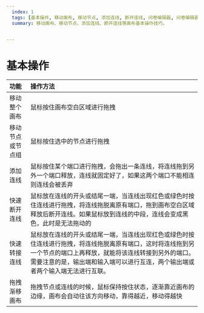 ```yaml
---
  index: 1
  tags: [基本操作, 移动画布, 移动节点, 添加连线, 断开连线, 问卷编辑器, 问卷编辑器操作界面]
  summary: 移动画布、移动节点、添加连线、断开连线等画布基本操作技巧。


---
```







# 基本操作

|功能       | 操作方法|
|:----       |:----|
|移动整个画布  | 鼠标按住画布空白区域进行拖拽 |
|移动节点或节点组| 鼠标按住选中的节点进行拖拽 |
|添加连线| 鼠标按住某个端口进行拖拽，会拖出一条连线，将连线拖到另外一个端口释放，连线就固定好了，如果这两个端口不能相连则连线会被丢弃 |
|快速断开连线| 鼠标放在连线的开头或结尾一端，当连线出现红色或绿色时按住连线进行拖拽，将连线拖脱离原有端口，拖到画布空白区域释放后断开连线。如果鼠标放到连线的中段，连线会变成黑色，此时是无法拖动的|
|快速转接连线|鼠标放在连线的开头或结尾一端，当连线出现红色或绿色时按住连线进行拖拽，将连线拖脱离原有端口，这时将连线拖到另一个节点的端口上再释放，就能将该连线转接到另外的端口。需要注意的是，输出端和输入端可以进行互连，两个输出端或者两个输入端无法进行互联。 |
|拖拽渐移画布 | 拖拽节点或连线的时候，鼠标保持按住状态，逐渐靠近画布的边缘，画布会自动往该方向移动，靠得越近，移动得越快|
